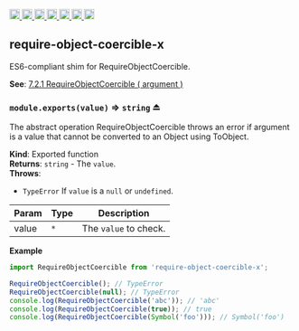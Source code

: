 <a
  href="https://travis-ci.org/Xotic750/require-object-coercible-x"
  title="Travis status">
<img
  src="https://travis-ci.org/Xotic750/require-object-coercible-x.svg?branch=master"
  alt="Travis status" height="18">
</a>
<a
  href="https://david-dm.org/Xotic750/require-object-coercible-x"
  title="Dependency status">
<img src="https://david-dm.org/Xotic750/require-object-coercible-x/status.svg"
  alt="Dependency status" height="18"/>
</a>
<a
  href="https://david-dm.org/Xotic750/require-object-coercible-x?type=dev"
  title="devDependency status">
<img src="https://david-dm.org/Xotic750/require-object-coercible-x/dev-status.svg"
  alt="devDependency status" height="18"/>
</a>
<a
  href="https://badge.fury.io/js/require-object-coercible-x"
  title="npm version">
<img src="https://badge.fury.io/js/require-object-coercible-x.svg"
  alt="npm version" height="18">
</a>
<a
  href="https://www.jsdelivr.com/package/npm/require-object-coercible-x"
  title="jsDelivr hits">
<img src="https://data.jsdelivr.com/v1/package/npm/require-object-coercible-x/badge?style=rounded"
  alt="jsDelivr hits" height="18">
</a>
<a
  href="https://bettercodehub.com/results/Xotic750/require-object-coercible-x"
  title="bettercodehub score">
<img src="https://bettercodehub.com/edge/badge/Xotic750/require-object-coercible-x?branch=master"
  alt="bettercodehub score" height="18">
</a>
<a
  href="https://coveralls.io/github/Xotic750/require-object-coercible-x?branch=master"
  title="Coverage Status">
<img src="https://coveralls.io/repos/github/Xotic750/require-object-coercible-x/badge.svg?branch=master"
  alt="Coverage Status" height="18">
</a>

<a name="module_require-object-coercible-x"></a>

## require-object-coercible-x

ES6-compliant shim for RequireObjectCoercible.

**See**: [7.2.1 RequireObjectCoercible ( argument )](http://www.ecma-international.org/ecma-262/6.0/#sec-requireobjectcoercible)

<a name="exp_module_require-object-coercible-x--module.exports"></a>

### `module.exports(value)` ⇒ <code>string</code> ⏏

The abstract operation RequireObjectCoercible throws an error if argument
is a value that cannot be converted to an Object using ToObject.

**Kind**: Exported function  
**Returns**: <code>string</code> - The `value`.  
**Throws**:

- <code>TypeError</code> If `value` is a `null` or `undefined`.

| Param | Type            | Description           |
| ----- | --------------- | --------------------- |
| value | <code>\*</code> | The `value` to check. |

**Example**

```js
import RequireObjectCoercible from 'require-object-coercible-x';

RequireObjectCoercible(); // TypeError
RequireObjectCoercible(null); // TypeError
console.log(RequireObjectCoercible('abc')); // 'abc'
console.log(RequireObjectCoercible(true)); // true
console.log(RequireObjectCoercible(Symbol('foo'))); // Symbol('foo')
```
